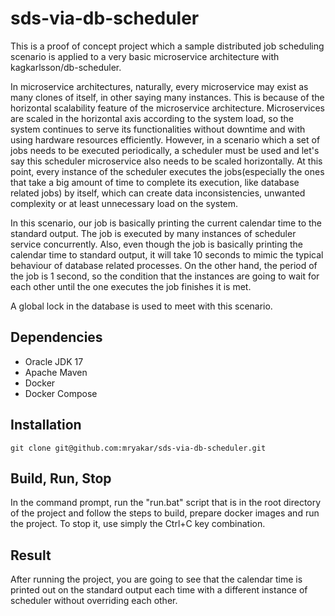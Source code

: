 # sds-via-db-scheduler

This is a proof of concept project which a sample distributed job scheduling scenario
is applied to a very basic microservice architecture with kagkarlsson/db-scheduler.

In microservice architectures, naturally, every microservice may exist as many clones of itself, in other saying
many instances.
This is because of the horizontal scalability feature of the microservice architecture.
Microservices are scaled in the horizontal axis according to the system load, so the system continues
to serve its functionalities without downtime and with using hardware resources efficiently.
However, in a scenario which a set of jobs needs to be executed periodically, a scheduler must be used and let's say
this scheduler microservice also needs to be scaled horizontally.
At this point, every instance of the scheduler executes the jobs(especially the ones
that take a big amount of time to complete its execution, like database related jobs) by itself,
which can create data inconsistencies, unwanted complexity or at least unnecessary load on the system.

In this scenario, our job is basically printing the current calendar time to the standard output. The job is executed by
many instances of scheduler service concurrently. Also, even though the job is basically printing the calendar time to
standard output,
it will take 10 seconds to mimic the typical behaviour of database related processes. On the other hand, the period of
the job is 1 second, so the condition that the instances are going to wait for each other until the one executes the job
finishes it is met.

A global lock in the database is used to meet with this scenario.

## Dependencies

* Oracle JDK 17
* Apache Maven
* Docker
* Docker Compose

## Installation

````text
git clone git@github.com:mryakar/sds-via-db-scheduler.git
````

## Build, Run, Stop

In the command prompt, run the "run.bat"
script that is in the root directory of the project and follow the steps to build,
prepare docker images and run the project.
To stop it, use simply the Ctrl+C key combination.

## Result

After running the project, you are going to see that the calendar time is printed out on the standard output
each time with a different instance of scheduler without overriding each other.